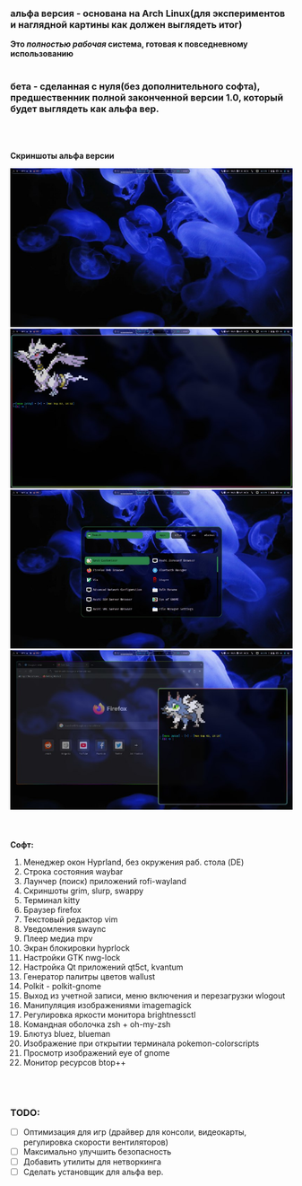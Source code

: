 ### альфа версия - основана на Arch Linux(для экспериментов и наглядной картины как должен выглядеть итог) <br />
**Это _полностью рабочая_ система, готовая к повседневному использованию** <br />
<br />

### бета - сделанная с нуля(без дополнительного софта), предшественник полной законченной версии 1.0, который будет выглядеть как альфа вер. <br />
<br />
<br />

**Скриншоты альфа версии** <br />

![alt text](https://github.com/seroquell3/JellyOS/blob/main/screenshots/1)
![alt text](https://github.com/seroquell3/JellyOS/blob/main/screenshots/2)
![alt text](https://github.com/seroquell3/JellyOS/blob/main/screenshots/3)
![alt text](https://github.com/seroquell3/JellyOS/blob/main/screenshots/4) <br />
<br />
<br />  
**Софт:** <br />
1. Менеджер окон Hyprland, без окружения раб. стола (DE) <br />
2. Строка состояния waybar <br />
3. Лаунчер (поиск) приложений rofi-wayland <br />
4. Скриншоты grim, slurp, swappy <br />
5. Терминал kitty <br />
6. Браузер firefox <br />
7. Текстовый редактор vim <br />
8. Уведомления swaync <br />
9. Плеер медиа mpv <br />
10. Экран блокировки hyprlock <br />
11. Настройки GTK nwg-lock <br />
12. Настройка Qt приложений qt5ct, kvantum <br />
13. Генератор палитры цветов wallust <br />
14. Polkit - polkit-gnome <br />
15. Выход из учетной записи, меню включения и перезагрузки wlogout <br />
16. Манипуляция изображениями imagemagick <br />
17. Регулировка яркости монитора brightnessctl <br />
18. Командная оболочка zsh + oh-my-zsh <br />
19. Блютуз bluez, blueman <br />
20. Изображение при открытии терминала pokemon-colorscripts <br />
21. Просмотр изображений eye of gnome <br />
22. Монитор ресурсов btop++ <br />
<br />
<br />

### TODO: <br />
- [ ] Оптимизация для игр (драйвер для консоли, видеокарты, регулировка скорости вентиляторов) <br />
- [ ] Максимально улучшить безопасность <br />
- [ ] Добавить утилиты для нетворкинга <br />
- [ ] Сделать установщик для альфа вер. <br />
